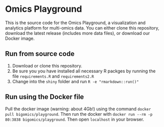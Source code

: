 # Omics Playground

This is the source code for the Omics Playground, a visualization and analytics platform for multi-omics data. You can either clone this repository, download the latest release (includes more data files), or download our Docker image.

## Run from source code

1. Download or clone this repository. 
2. Be sure you you have installed all necessary R packges by running the file `requirements.R` and `requirements2.R`
3. Change into the `shiny` folder and run `R -e "rmarkdown::run()"`

## Run using the Docker file

Pull the docker image (warning: about 4Gb!) using the command `docker pull bigomics/playground`. Then run the docker with 
`docker run --rm -p 80:3838 bigomics/playground`. Then open `localhost` in your browser.

